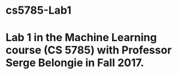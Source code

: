 # cs5785-Lab1
# Lab 1 in the Machine Learning course (CS 5785) with Professor Serge Belongie in Fall 2017. 
